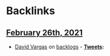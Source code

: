 
# Backlinks
## [February 26th, 2021](<February 26th, 2021.md>)
- [David Vargas](<David Vargas.md>) on [backlogs](<backlogs.md>)
            - **[Tweets](<Tweets.md>):**

